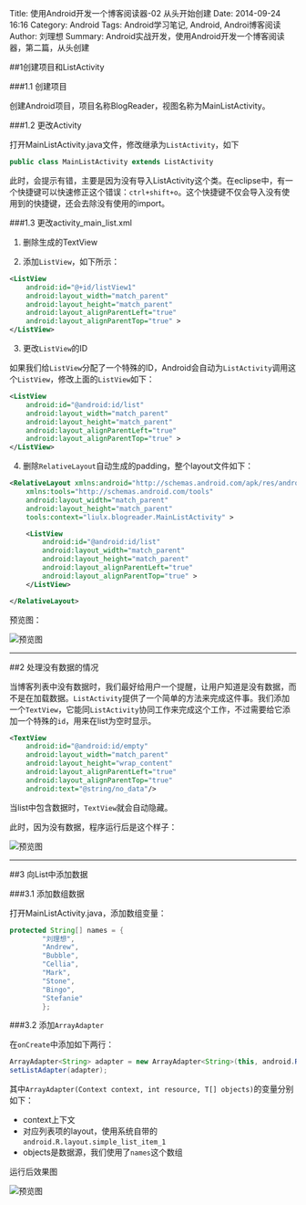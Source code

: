 Title: 使用Android开发一个博客阅读器-02 从头开始创建
Date: 2014-09-24 16:16
Category: Android
Tags: Android学习笔记, Android, Androi博客阅读
Author: 刘理想
Summary: Android实战开发，使用Android开发一个博客阅读器，第二篇，从头创建

##1创建项目和ListActivity

###1.1 创建项目

创建Android项目，项目名称BlogReader，视图名称为MainListActivity。

###1.2 更改Activity

打开MainListActivity.java文件，修改继承为`ListActivity`，如下

```java
public class MainListActivity extends ListActivity
```

此时，会提示有错，主要是因为没有导入ListActivity这个类。在eclipse中，有一个快捷键可以快速修正这个错误：`ctrl+shift+o`。这个快捷键不仅会导入没有使用到的快捷键，还会去除没有使用的import。

###1.3 更改activity_main_list.xml

1. 删除生成的TextView

2. 添加`ListView`，如下所示：

```xml
<ListView
    android:id="@+id/listView1"
    android:layout_width="match_parent"
    android:layout_height="match_parent"
    android:layout_alignParentLeft="true"
    android:layout_alignParentTop="true" >
</ListView>
```

3. 更改`ListView`的ID

如果我们给`ListView`分配了一个特殊的ID，Android会自动为`ListActivity`调用这个`ListView`，修改上面的`ListView`如下：

```xml
<ListView
    android:id="@android:id/list"
    android:layout_width="match_parent"
    android:layout_height="match_parent"
    android:layout_alignParentLeft="true"
    android:layout_alignParentTop="true" >
</ListView>
```

4. 删除`RelativeLayout`自动生成的padding，整个layout文件如下：

```xml
<RelativeLayout xmlns:android="http://schemas.android.com/apk/res/android"
    xmlns:tools="http://schemas.android.com/tools"
    android:layout_width="match_parent"
    android:layout_height="match_parent"
    tools:context="liulx.blogreader.MainListActivity" >

    <ListView
        android:id="@android:id/list"
        android:layout_width="match_parent"
        android:layout_height="match_parent"
        android:layout_alignParentLeft="true"
        android:layout_alignParentTop="true" >
    </ListView>

</RelativeLayout>
```

预览图：

![预览图](images/android-blog-reader-02-01.png)

---

##2 处理没有数据的情况

当博客列表中没有数据时，我们最好给用户一个提醒，让用户知道是没有数据，而不是在加载数据。`ListActivity`提供了一个简单的方法来完成这件事。我们添加一个`TextView`，它能同`ListActivity`协同工作来完成这个工作，不过需要给它添加一个特殊的`id`，用来在list为空时显示。

```xml
<TextView 
    android:id="@android:id/empty"
    android:layout_width="match_parent"
    android:layout_height="wrap_content"
    android:layout_alignParentLeft="true"
    android:layout_alignParentTop="true"
    android:text="@string/no_data"/>
```

当list中包含数据时，`TextView`就会自动隐藏。

此时，因为没有数据，程序运行后是这个样子：

![预览图](images/android-blog-reader-02-02.png)

---

##3 向List中添加数据

###3.1 添加数组数据

打开MainListActivity.java，添加数组变量：

```java
protected String[] names = {
		"刘理想",
		"Andrew",
		"Bubble",
		"Cellia",
		"Mark",
		"Stone",
		"Bingo",
		"Stefanie"
		};
```

###3.2 添加`ArrayAdapter`

在`onCreate`中添加如下两行：

```java
ArrayAdapter<String> adapter = new ArrayAdapter<String>(this, android.R.layout.simple_list_item_1, names);
setListAdapter(adapter);
```
其中`ArrayAdapter(Context context, int resource, T[] objects)`的变量分别如下：

- context上下文
- 对应列表项的layout，使用系统自带的`android.R.layout.simple_list_item_1`
- objects是数据源，我们使用了`names`这个数组

运行后效果图

![预览图](images/android-blog-reader-02-03.png)
